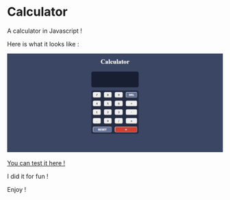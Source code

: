# Calculator

A calculator in Javascript !


Here is what it looks like : 

![image1](https://github.com/UltraViolet33/Calculator-in-JavaScript/blob/master/img/calculator.png)

[You can test it here !](https://ultraviolet33.github.io/Calculator-in-JavaScript/)

I did it for fun !

Enjoy !
